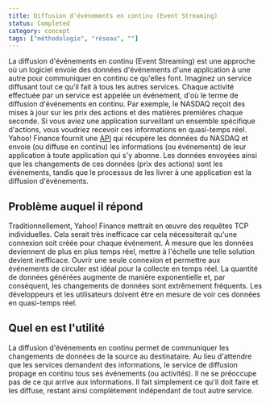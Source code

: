 ```yaml
---
title: Diffusion d'événements en continu (Event Streaming)
status: Completed
category: concept
tags: ["méthodologie", "réseau", ""]
---
```


La diffusion d'événements en continu (Event Streaming) est une approche où un logiciel envoie des données d'événements d'une application à une autre pour communiquer en continu ce qu'elles font.
Imaginez un service diffusant tout ce qu'il fait à tous les autres services.
Chaque activité effectuée par un service est appelée un événement, d'où le terme de diffusion d'événements en continu.
Par exemple, le NASDAQ reçoit des mises à jour sur les prix des actions et des matières premières chaque seconde.
Si vous aviez une application surveillant un ensemble spécifique d'actions, vous voudriez recevoir ces informations en quasi-temps réel.
Yahoo! Finance fournit une [API](/fr/application-programming-interface/) qui récupère les données du NASDAQ et envoie (ou diffuse en continu) les informations (ou événements) de leur application à toute application qui s'y abonne.
Les données envoyées ainsi que les changements de ces données (prix des actions) sont les événements, tandis que le processus de les livrer à une application est la diffusion d'événements.

## Problème auquel il répond

Traditionnellement, Yahoo! Finance mettrait en œuvre des requêtes TCP individuelles.
Cela serait très inefficace car cela nécessiterait qu'une connexion soit créée pour chaque événement.
À mesure que les données deviennent de plus en plus temps réel, mettre à l'échelle une telle solution devient inefficace.
Ouvrir une seule connexion et permettre aux événements de circuler est idéal pour la collecte en temps réel.
La quantité de données générées augmente de manière exponentielle et, par conséquent, les changements de données sont extrêmement fréquents. Les développeurs et les utilisateurs doivent être en mesure de voir ces données en quasi-temps réel.

## Quel en est l'utilité

La diffusion d'événements en continu permet de communiquer les changements de données de la source au destinataire.
Au lieu d'attendre que les services demandent des informations, le service de diffusion propage en continu tous ses événements (ou activités).
Il ne se préoccupe pas de ce qui arrive aux informations.
Il fait simplement ce qu'il doit faire et les diffuse, restant ainsi complètement indépendant de tout autre service.